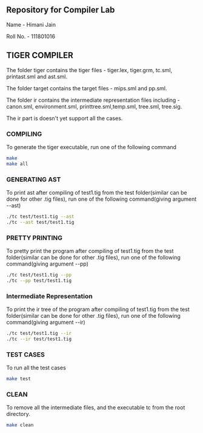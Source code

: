 ## Repository for Compiler Lab 

Name - Himani Jain

Roll No. - 111801016

## TIGER COMPILER

The folder tiger contains the tiger files - tiger.lex, tiger.grm, tc.sml, printast.sml and ast.sml. 

The folder target contains the target files - mips.sml and pp.sml.

The folder ir contains the intermediate representation files including - canon.sml, environment.sml, printtree.sml,temp.sml, tree.sml, tree.sig.

The ir part is doesn't yet support all the cases. 

### COMPILING

To generate the tiger executable, run one of the following command 
```bash
make 
make all
```

### GENERATING AST 

To print ast after compiling of test1.tig from the test folder(similar can be done for other .tig files), run one of the following command(giving argument --ast)
```bash
./tc test/test1.tig --ast
./tc --ast test/test1.tig 
```

### PRETTY PRINTING

To pretty print the program after compiling of test1.tig from the test folder(similar can be done for other .tig files), run one of the following command(giving argument --pp)
```bash
./tc test/test1.tig --pp
./tc --pp test/test1.tig
```

### Intermediate Representation

To print the ir tree of the program after compiling of test1.tig from the test folder(similar can be done for other .tig files), run one of the following command(giving argument --ir)
```bash
./tc test/test1.tig --ir
./tc --ir test/test1.tig
```

### TEST CASES

To run all the test cases
```bash
make test
```

### CLEAN

To remove all the intermediate files, and the executable tc from the root directory.
```bash
make clean
```




